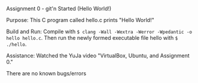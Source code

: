 Assignment 0 - git'n Started (Hello World!)

Purpose:
This C program called hello.c prints "Hello World!"

Build and Run:
Compile with `$ clang -Wall -Wextra -Werror -Wpedantic -o hello hello.c`. Then run the newly formed executable file hello with `$ ./hello`.

Assistance:
Watched the YuJa video "VirtualBox, Ubuntu, and Assignment 0."

There are no known bugs/errors

